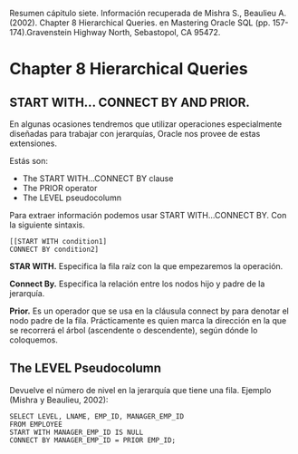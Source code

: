 Resumen cápitulo siete.
Información recuperada de Mishra S., Beaulieu A. (2002). Chapter 8 Hierarchical Queries. en Mastering Oracle SQL (pp. 157-174).Gravenstein Highway North, Sebastopol, CA 95472. 		

# Chapter 8 Hierarchical Queries

## START WITH... CONNECT BY AND PRIOR.
En algunas ocasiones tendremos que utilizar operaciones especialmente diseñadas para trabajar con jerarquías, Oracle nos provee de estas extensiones.

Estás son:

* The START WITH...CONNECT BY clause
* The PRIOR operator
* The LEVEL pseudocolumn

Para extraer información podemos usar START WITH...CONNECT BY. Con la siguiente sintaxis.

```
[[START WITH condition1]
CONNECT BY condition2]
```
**STAR WITH.**
Especifica la fila raíz con la que empezaremos la operación.

**Connect By.**
Especifica la relación entre los nodos hijo y padre de la jerarquía.

**Prior.**
Es un operador que se usa en la cláusula connect by para denotar el nodo padre de la fila. Prácticamente es quien marca la dirección en la que se recorrerá el árbol (ascendente o descendente), según dónde lo coloquemos.

## The LEVEL Pseudocolumn

Devuelve el número de nivel en la jerarquía que tiene una fila. 
Ejemplo (Mishra y Beaulieu, 2002):
```
SELECT LEVEL, LNAME, EMP_ID, MANAGER_EMP_ID
FROM EMPLOYEE
START WITH MANAGER_EMP_ID IS NULL
CONNECT BY MANAGER_EMP_ID = PRIOR EMP_ID;

```
